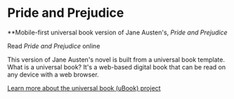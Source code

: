 # Pride and Prejudice
**Mobile-first universal book version of Jane Austen's, *Pride and Prejudice*

Read *Pride and Prejudice* online

This version of Jane Austen's novel is built from a universal book template. What is a universal book? It's a web-based digital book that can be read on any device with a web browser. 

[Learn more about the universal book (uBook) project](https://github.com/brianhaferkamp/ubook-project)
